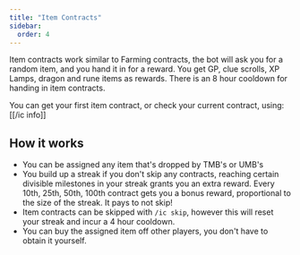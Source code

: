 ```yaml
---
title: "Item Contracts"
sidebar:
  order: 4
---
```


Item contracts work similar to Farming contracts, the bot will ask you for a random item, and you hand it in for a reward. You get GP, clue scrolls, XP Lamps, dragon and rune items as rewards. There is an 8 hour cooldown for handing in item contracts.

You can get your first item contract, or check your current contract, using: [[/ic info]]

## How it works

- You can be assigned any item that's dropped by TMB's or UMB's
- You build up a streak if you don't skip any contracts, reaching certain divisible milestones in your streak grants you an extra reward. Every 10th, 25th, 50th, 100th contract gets you a bonus reward, proportional to the size of the streak. It pays to not skip!
- Item contracts can be skipped with `/ic skip`, however this will reset your streak and incur a 4 hour cooldown.
- You can buy the assigned item off other players, you don't have to obtain it yourself.
